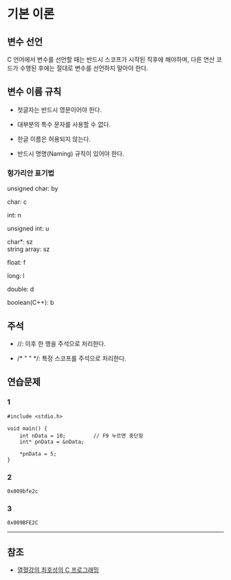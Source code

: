 # 기본 이론

## 변수 선언

C 언어에서 변수를 선언할 때는 반드시 스코프가 시작된 직후에 해야하며, 다른 연산 코드가 수행된 후에는 절대로 변수를 선언하지 말아야 한다.

## 변수 이름 규칙

- 첫글자는 반드시 영문이어야 한다.

- 대부분의 특수 문자를 사용할 수 없다.

- 한글 이름은 허용되지 않는다.

- 반드시 명명(Naming) 규칙이 있어야 한다.

### 헝가리안 표기법

unsigned char: by

char: c

int: n

unsigned int: u

char*: sz   
string array: sz

float: f

long: l

double: d

boolean(C++): b

## 주석

- //: 이후 한 행을 주석으로 처리한다.

- /* " " */: 특정 스코프를 주석으로 처리한다.

## 연습문제

### 1

```
#include <stdio.h>

void main() {
	int nData = 10;         // F9 누르면 중단점
	int* pnData = &nData;

	*pnData = 5;
}
```

### 2

```
0x009bfe2c
```

### 3

```
0x009BFE2C
```

___

## 참조

- [열혈강의 최호성의 C 프로그래밍](https://cafe.naver.com/windev/7880)